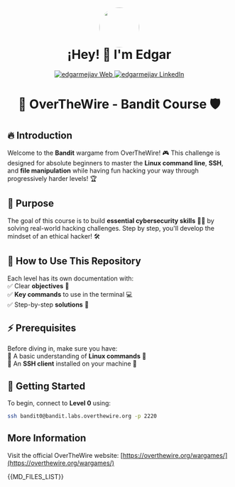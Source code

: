 
<div align="center">
  <a href="https://www.linkedin.com/in/legamejiav/" target="_blank" >
<img src="https://avatars.githubusercontent.com/u/35704346?v=4"  style="margin-top: 50px; margin-bottom: -40px; border-radius: 50%" height="90px" width="auto" /> 
  </a>
<h1>
¡Hey! 👋 I'm Edgar

</h1>

</div>

<!-- Social Media -->
<p align="center">
    <a href="https://edgarmejiav.vercel.app" target="_blank">
        <img alt="edgarmejiav Web" src="https://img.shields.io/badge/Website-3b5998?style=for-the-badge&logo=google-chrome&logoColor=white"/>
    </a>
    <a href="https://www.linkedin.com/in/legamejiav/" target="_blank">
        <img alt="edgarmejiav LinkedIn" src="https://img.shields.io/badge/-LinkedIn-0e76a8?style=for-the-badge&logo=Linkedin&logoColor=white"/>
    </a>

</p>
<div align="center">
<h1>
 🚀 OverTheWire - Bandit Course 🛡️
</h1>
</div>

## 🔥 Introduction
Welcome to the **Bandit** wargame from OverTheWire! 🎮 This challenge is designed for absolute beginners to master the **Linux command line**, **SSH**, and **file manipulation** while having fun hacking your way through progressively harder levels! 🏆

## 🎯 Purpose
The goal of this course is to build **essential cybersecurity skills** 🕵️‍♂️ by solving real-world hacking challenges. Step by step, you'll develop the mindset of an ethical hacker! 🛠️

## 📖 How to Use This Repository
Each level has its own documentation with:  
✅ Clear **objectives** 📜  
✅ **Key commands** to use in the terminal 💻  
✅ Step-by-step **solutions** 🔑

## ⚡ Prerequisites
Before diving in, make sure you have:  
🔹 A basic understanding of **Linux commands** 🐧  
🔹 An **SSH client** installed on your machine 🔗

## 🚀 Getting Started
To begin, connect to **Level 0** using:
```sh
ssh bandit0@bandit.labs.overthewire.org -p 2220
```

## More Information
Visit the official OverTheWire website: [https://overthewire.org/wargames/](https://overthewire.org/wargames/)

{{MD_FILES_LIST}}